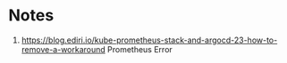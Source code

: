 # Notes
1. https://blog.ediri.io/kube-prometheus-stack-and-argocd-23-how-to-remove-a-workaround
Prometheus Error